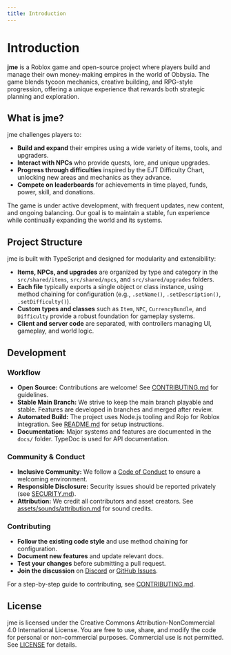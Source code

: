 ```yaml
---
title: Introduction
---
```


# Introduction

**jme** is a Roblox game and open-source project where players build and manage their own money-making empires in the world of Obbysia. The game blends tycoon mechanics, creative building, and RPG-style progression, offering a unique experience that rewards both strategic planning and exploration.

## What is jme?

jme challenges players to:
- **Build and expand** their empires using a wide variety of items, tools, and upgraders.
- **Interact with NPCs** who provide quests, lore, and unique upgrades.
- **Progress through difficulties** inspired by the EJT Difficulty Chart, unlocking new areas and mechanics as they advance.
- **Compete on leaderboards** for achievements in time played, funds, power, skill, and donations.

The game is under active development, with frequent updates, new content, and ongoing balancing. Our goal is to maintain a stable, fun experience while continually expanding the world and its systems.

## Project Structure

jme is built with TypeScript and designed for modularity and extensibility:
- **Items, NPCs, and upgrades** are organized by type and category in the `src/shared/items`, `src/shared/npcs`, and `src/shared/upgrades` folders.
- **Each file** typically exports a single object or class instance, using method chaining for configuration (e.g., `.setName()`, `.setDescription()`, `.setDifficulty()`).
- **Custom types and classes** such as `Item`, `NPC`, `CurrencyBundle`, and `Difficulty` provide a robust foundation for gameplay systems.
- **Client and server code** are separated, with controllers managing UI, gameplay, and world logic.

## Development

### Workflow

- **Open Source:** Contributions are welcome! See [CONTRIBUTING.md](../CONTRIBUTING.md) for guidelines.
- **Stable Main Branch:** We strive to keep the main branch playable and stable. Features are developed in branches and merged after review.
- **Automated Build:** The project uses Node.js tooling and Rojo for Roblox integration. See [README.md](../README.md) for setup instructions.
- **Documentation:** Major systems and features are documented in the `docs/` folder. TypeDoc is used for API documentation.

### Community & Conduct

- **Inclusive Community:** We follow a [Code of Conduct](../CODE_OF_CONDUCT.md) to ensure a welcoming environment.
- **Responsible Disclosure:** Security issues should be reported privately (see [SECURITY.md](../SECURITY.md)).
- **Attribution:** We credit all contributors and asset creators. See [assets/sounds/attribution.md](../assets/sounds/attribution.md) for sound credits.

### Contributing

- **Follow the existing code style** and use method chaining for configuration.
- **Document new features** and update relevant docs.
- **Test your changes** before submitting a pull request.
- **Join the discussion** on [Discord](https://discord.gg/haPBmCSvXt) or [GitHub Issues](https://github.com/evilbocchi/jme/issues).

For a step-by-step guide to contributing, see [CONTRIBUTING.md](../CONTRIBUTING.md).

## License

jme is licensed under the Creative Commons Attribution-NonCommercial 4.0 International License. You are free to use, share, and modify the code for personal or non-commercial purposes. Commercial use is not permitted. See [LICENSE](../LICENSE) for details.
